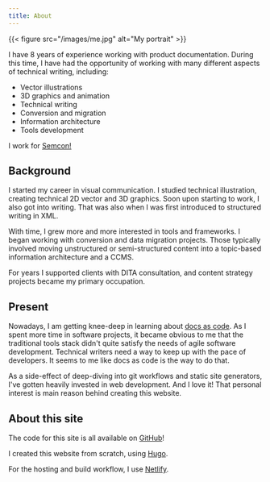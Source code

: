 ```yaml
---
title: About
---
```


{{< figure src="/images/me.jpg" alt="My portrait" >}}

I have 8 years of experience working with product documentation.
During this time, I have had the opportunity of working with many
different aspects of technical writing, including:

- Vector illustrations
- 3D graphics and animation
- Technical writing
- Conversion and migration
- Information architecture
- Tools development

I work for [Semcon!](https://semcon.com)

## Background

I started my career in visual communication. I studied technical illustration,
creating technical 2D vector and 3D graphics.
Soon upon starting to work, I also got into writing.
That was also when I was first introduced to structured writing in XML.

With time, I grew more and more interested in tools and frameworks.
I began working with conversion and data migration projects.
Those typically involved moving unstructured or semi-structured content
into a topic-based information architecture and a CCMS.

For years I supported clients with DITA consultation, and content strategy projects became my primary occupation.

## Present

Nowadays, I am getting knee-deep in learning about
[docs as code](https://www.writethedocs.org/guide/docs-as-code/).
As I spent more time in software projects,
it became obvious to me that the traditional tools stack didn't quite
satisfy the needs of agile software development.
Technical writers need a way to keep up with the pace of developers.
It seems to me like docs as code is the way to do that.

As a side-effect of deep-diving into git workflows and static site generators,
I've gotten heavily invested in web development. And I love it! That personal
interest is main reason behind creating this website.

## About this site

The code for this site is all available on
[GitHub](https://github.com/dvdksn/davidkarlsson.tech)!

I created this website from scratch, using [Hugo](https://gohugo.io/).

For the hosting and build workflow, I use [Netlify](https://www.netlify.com/).
